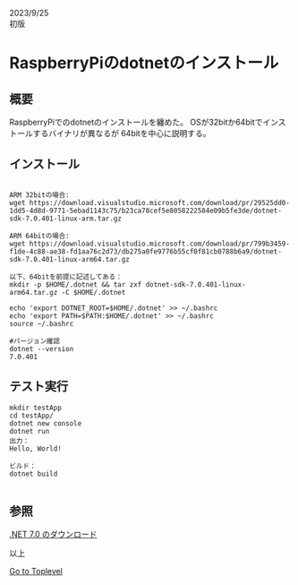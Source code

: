 
2023/9/25  
初版  

# RaspberryPiのdotnetのインストール

## 概要
RaspberryPiでのdotnetのインストールを纏めた。
OSが32bitか64bitでインストールするバイナリが異なるが
64bitを中心に説明する。

## インストール
```

ARM 32bitの場合:
wget https://download.visualstudio.microsoft.com/download/pr/29525dd0-1dd5-4d8d-9771-5ebad1143c75/b23ca78cef5e8058222584e09b5fe3de/dotnet-sdk-7.0.401-linux-arm.tar.gz

ARM 64bitの場合:
wget https://download.visualstudio.microsoft.com/download/pr/799b3459-f1de-4c88-ae38-fd1aa76c2d73/db275a0fe9776b55cf0f81cb0788b6a9/dotnet-sdk-7.0.401-linux-arm64.tar.gz

以下、64bitを前提に記述してある：
mkdir -p $HOME/.dotnet && tar zxf dotnet-sdk-7.0.401-linux-arm64.tar.gz -C $HOME/.dotnet

echo 'export DOTNET_ROOT=$HOME/.dotnet' >> ~/.bashrc
echo 'export PATH=$PATH:$HOME/.dotnet' >> ~/.bashrc
source ~/.bashrc

#バージョン確認
dotnet --version
7.0.401

```


## テスト実行
```
mkdir testApp
cd testApp/
dotnet new console
dotnet run
出力：
Hello, World!

ビルド：
dotnet build


```


## 参照
[.NET 7.0 のダウンロード](https://dotnet.microsoft.com/ja-jp/download/dotnet/7.0)  

以上

[Go to Toplevel](https://xshigee.github.io/web0/)  

